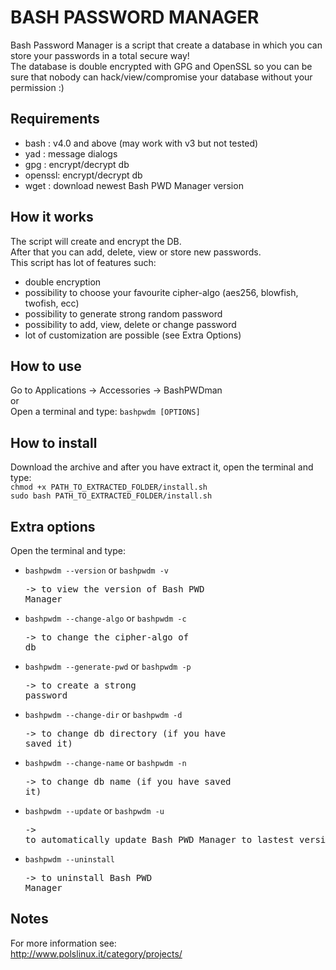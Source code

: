 BASH PASSWORD MANAGER
=====================

Bash Password Manager is a script that create a database in which you can store your passwords in a total secure way!<br>
The database is double encrypted with GPG and OpenSSL so you can be sure that nobody can hack/view/compromise your database without your permission :)

Requirements
------------

* bash   : v4.0 and above (may work with v3 but not tested)
* yad	 : message dialogs
* gpg    : encrypt/decrypt db
* openssl: encrypt/decrypt db
* wget   : download newest Bash PWD Manager version

How it works
------------

The script will create and encrypt the DB.<br> 
After that you can add, delete, view or store new passwords.<br>
This script has lot of features such:<br>

- double encryption
- possibility to choose your favourite cipher-algo (aes256, blowfish, twofish, ecc)
- possibility to generate strong random password
- possibility to add, view, delete or change password
- lot of customization are possible (see Extra Options)

How to use
----------

Go to Applications -> Accessories -> BashPWDman<br>
or<br>
Open a terminal and type: `bashpwdm [OPTIONS]`

How to install
--------------

Download the archive and after you have extract it, open the terminal and type:<br>
`chmod +x PATH_TO_EXTRACTED_FOLDER/install.sh`<br>
`sudo bash PATH_TO_EXTRACTED_FOLDER/install.sh`

Extra options
-------------

Open the terminal and type:<br>

- `bashpwdm --version` or `bashpwdm -v`<pre>-> to view the version of Bash PWD Manager</pre>
- `bashpwdm --change-algo` or `bashpwdm -c`<pre>-> to change the cipher-algo of db</pre>
- `bashpwdm --generate-pwd` or `bashpwdm -p`<pre>-> to create a strong password</pre>
- `bashpwdm --change-dir` or `bashpwdm -d`<pre>-> to change db directory (if you have saved it)</pre>
- `bashpwdm --change-name` or `bashpwdm -n`<pre>-> to change db name (if you have saved it)</pre>
- `bashpwdm --update` or `bashpwdm -u`<pre>-> to automatically update Bash PWD Manager to lastest version</pre>
- `bashpwdm --uninstall`<pre>-> to uninstall Bash PWD Manager</pre>

Notes
-----

For more information see:<br>
<http://www.polslinux.it/category/projects/>
